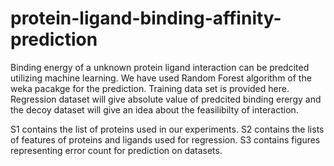 # protein-ligand-binding-affinity-prediction
Binding energy of a unknown protein ligand interaction can be predcited utilizing machine learning. We have used Random Forest algorithm of the weka pacakge for the prediction.
Training data set is provided here. Regression dataset will give absolute value of predcited binding erergy and the decoy dataset will give an idea about the feasilibilty of interaction.

S1 contains the list of proteins used in our experiments. S2 contains the lists of features of proteins and ligands used for regression. S3 contains figures representing error count for prediction on datasets.
